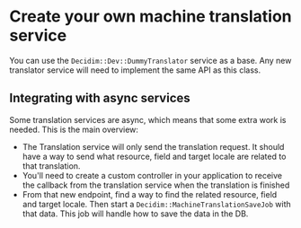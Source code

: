 # Create your own machine translation service

You can use the `Decidim::Dev::DummyTranslator` service as a base. Any new translator service will need to implement the same API as this class.

## Integrating with async services

Some translation services are async, which means that some extra work is needed. This is the main overview:

- The Translation service will only send the translation request. It should have a way to send what resource, field and target locale are related to that translation.
- You'll need to create a custom controller in your application to receive the callback from the translation service when the translation is finished
- From that new endpoint, find a way to find the related resource, field and target locale. Then start a `Decidim::MachineTranslationSaveJob` with that data. This job will handle how to save the data in the DB.


